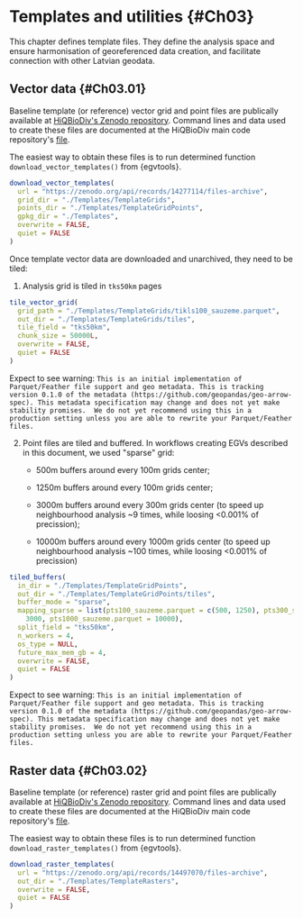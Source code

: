 # Templates and utilities {#Ch03}

This chapter defines template files. They define the analysis space and ensure 
harmonisation of georeferenced data creation, and facilitate connection with 
other Latvian geodata.

## Vector data  {#Ch03.01}

Baseline template (or reference) vector grid and point files are publically available 
at [HiQBioDiv's Zenodo repository](https://zenodo.org/records/14277114). Command lines 
and data used to create these files are documented at 
the HiQBioDiv main code repository's [file](https://github.com/aavotins/HiQBioDiv/blob/main/Templates/TemplateGrids_Vector.R).

The easiest way to obtain these files is to run determined 
function `download_vector_templates()` from {egvtools}.


``` r
download_vector_templates(
  url = "https://zenodo.org/api/records/14277114/files-archive",
  grid_dir = "./Templates/TemplateGrids",
  points_dir = "./Templates/TemplateGridPoints",
  gpkg_dir = "./Templates",
  overwrite = FALSE,
  quiet = FALSE
)
```




Once template vector data are downloaded and unarchived, they need to be tiled:

1. Analysis grid is tiled in `tks50km` pages


``` r
tile_vector_grid(
  grid_path = "./Templates/TemplateGrids/tikls100_sauzeme.parquet",
  out_dir = "./Templates/TemplateGrids/tiles",
  tile_field = "tks50km",
  chunk_size = 50000L,
  overwrite = FALSE,
  quiet = FALSE
)
```


Expect to see warning:
`This is an initial implementation of Parquet/Feather file support and geo metadata. This is tracking version 0.1.0
of the metadata (https://github.com/geopandas/geo-arrow-spec). This metadata specification may change and does not
yet make stability promises.  We do not yet recommend using this in a production setting unless you are able to
rewrite your Parquet/Feather files.`


2. Point files are tiled and buffered. In workflows creating EGVs described in this document, 
we used "sparse" grid:

    - 500m buffers around every 100m grids center;
    
    - 1250m buffers around every 100m grids center;
    
    - 3000m buffers around every 300m grids center (to speed up neighbourhood analysis ~9 times, while loosing <0.001% of precission);
    
    - 10000m buffers around every 1000m grids center (to speed up neighbourhood analysis ~100 times, while loosing <0.001% of precission)


``` r
tiled_buffers(
  in_dir = "./Templates/TemplateGridPoints",
  out_dir = "./Templates/TemplateGridPoints/tiles",
  buffer_mode = "sparse",
  mapping_sparse = list(pts100_sauzeme.parquet = c(500, 1250), pts300_sauzeme.parquet =
    3000, pts1000_sauzeme.parquet = 10000),
  split_field = "tks50km",
  n_workers = 4,
  os_type = NULL,
  future_max_mem_gb = 4,
  overwrite = FALSE,
  quiet = FALSE
)
```

Expect to see warning:
`This is an initial implementation of Parquet/Feather file support and geo metadata. This is tracking version 0.1.0
of the metadata (https://github.com/geopandas/geo-arrow-spec). This metadata specification may change and does not
yet make stability promises.  We do not yet recommend using this in a production setting unless you are able to
rewrite your Parquet/Feather files.`


## Raster data  {#Ch03.02}


Baseline template (or reference) raster grid and point files are publically available 
at [HiQBioDiv's Zenodo repository](https://zenodo.org/records/14497070). Command lines 
and data used to create these files are documented at 
the HiQBioDiv main code repository's [file](https://github.com/aavotins/HiQBioDiv/blob/main/Templates/TemplateGrids_Raster.R).

The easiest way to obtain these files is to run determined 
function `download_raster_templates()` from {egvtools}.


``` r
download_raster_templates(
  url = "https://zenodo.org/api/records/14497070/files-archive",
  out_dir = "./Templates/TemplateRasters",
  overwrite = FALSE,
  quiet = FALSE
)
```


